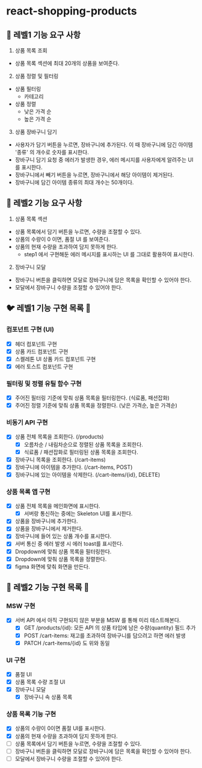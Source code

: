# react-shopping-products

## 🎯 레벨1 기능 요구 사항

1. 상품 목록 조회

- 상품 목록 섹션에 최대 20개의 상품을 보여준다.

2. 상품 정렬 및 필터링

- 상품 필터링
  - 카테고리
- 상품 정렬
  - 낮은 가격 순
  - 높은 가격 순

3. 상품 장바구니 담기

- 사용자가 담기 버튼을 누르면, 장바구니에 추가된다. 이 때 장바구니에 담긴 아이템 '종류' 의 개수로 숫자를 표시한다.
- 장바구니 담기 요청 중 에러가 발생한 경우, 에러 메시지를 사용자에게 알려주는 UI를 표시한다.
- 장바구니에서 빼기 버튼을 누르면, 장바구니에서 해당 아이템이 제거된다.
- 장바구니에 담긴 아이템 종류의 최대 개수는 50개이다.

## 🎯 레벨2 기능 요구 사항

1. 상품 목록 섹션

- 상품 목록에서 담기 버튼을 누르면, 수량을 조절할 수 있다.
- 상품의 수량이 0 이면, 품절 UI 를 보여준다.
- 상품의 현재 수량을 초과하여 담지 못하게 한다.
  - step1 에서 구현해둔 에러 메시지를 표시하는 UI 를 그대로 활용하여 표시한다.

2. 장바구니 모달

- 장바구니 버튼을 클릭하면 모달로 장바구니에 담은 목록을 확인할 수 있어야 한다.
- 모달에서 장바구니 수량을 조절할 수 있어야 한다.

## 🐦 레벨1 기능 구현 목록 🦩

### 컴포넌트 구현 (UI)

- [x] 헤더 컴포넌트 구현
- [x] 상품 카드 컴포넌트 구현
- [x] 스켈레톤 UI 상품 카드 컴포넌트 구현
- [x] 에러 토스트 컴포넌트 구현

### 필터링 및 정렬 유틸 함수 구현

- [x] 주어진 필터링 기준에 맞춰 상품 목록을 필터링한다. (식료품, 패션잡화)
- [x] 주어진 정렬 기준에 맞춰 상품 목록을 정렬한다. (낮은 가격순, 높은 가격순)

### 비동기 API 구현

- [x] 상품 전체 목록을 조회한다. (/products)
  - [x] 오름차순 / 내림차순으로 정렬된 상품 목록을 조회한다.
  - [x] 식료품 / 패션잡화로 필터링된 상품 목록을 조회한다.
- [x] 장바구니 목록을 조회한다. (/cart-items)
- [x] 장바구니에 아이템을 추가한다. (/cart-items, POST)
- [x] 징바구니에 있는 아이템을 삭제한다. (/cart-items/{id}, DELETE)

### 상품 목록 앱 구현

- [x] 상품 전체 목록을 메인화면에 표시한다.
  - [x] 서버랑 통신하는 중에는 Skeleton UI를 표시한다.
- [x] 상품을 장바구니에 추가한다.
- [x] 상품을 장바구니에서 제거한다.
- [x] 장바구니에 들어 있는 상품 개수를 표시한다.
- [x] 서버 통신 중 에러 발생 시 에러 toast를 표시한다.
- [x] Dropdown에 맞춰 상품 목록을 필터링한다.
- [x] Dropdown에 맞춰 상품 목록을 정렬한다.
- [x] figma 화면에 맞춰 화면을 만든다.

## 🦩 레벨2 기능 구현 목록 🦩

### MSW 구현

- [x] 서버 API 에서 아직 구현되지 않은 부분을 MSW 를 통해 미리 테스트해본다.
  - [x] GET /products/{id}: 모든 API 의 상품 타입에 남은 수량(quantity) 필드 추가
  - [x] POST /cart-items: 재고를 초과하여 장바구니를 담으려고 하면 에러 발생
  - [x] PATCH /cart-items/{id} 도 위와 동일

### UI 구현

- [x] 품절 UI
- [x] 상품 목록 수량 조절 UI
- [x] 장바구니 모달
  - [x] 장바구니 속 상품 목록

### 상품 목록 기능 구현

- [x] 상품의 수량이 0이면 품절 UI를 표시한다.
- [x] 상품의 현재 수량을 초과하여 담지 못하게 한다.
- [ ] 상품 목록에서 담기 버튼을 누르면, 수량을 조절할 수 있다.
- [ ] 장바구니 버튼을 클릭하면 모달로 장바구니에 담은 목록을 확인할 수 있어야 한다.
- [ ] 모달에서 장바구니 수량을 조절할 수 있어야 한다.
